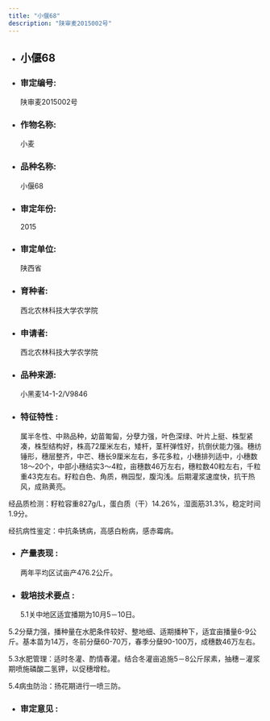 ```yaml
---
title: "小偃68"
description: "陕审麦2015002号"
---
```

* ## 小偃68
* ###  审定编号:  
   陕审麦2015002号

*  ### 作物名称:  
   小麦

*   ###  品种名称: 
    小偃68

*   ### 审定年份: 
    2015

*   ### 审定单位:  
    陕西省

*   ### 育种者:  
    西北农林科技大学农学院

*   ### 申请者:  
    西北农林科技大学农学院

*   ### 品种来源:  
    小黑麦14-1-2/V9846

*   ### 特征特性 : 
    属半冬性、中熟品种，幼苗匍匐，分孽力强，叶色深绿、叶片上挺、株型紧凑，株型结构好，株高72厘米左右，矮杆，茎杆弹性好，抗倒伏能力强。穗纺锤形，穗层整齐，中芒、穗长9厘米左右，多花多粒，小穗排列适中，小穗数18～20个，中部小穗结实3～4粒，亩穗数46万左右，穗粒数40粒左右，千粒重43克左右。籽粒白色、角质，椭园型，腹沟浅。后期灌浆速度快，抗干热风，成熟黄亮。
经品质检测：籽粒容重827g/L，蛋白质（干）14.26%，湿面筋31.3%，稳定时间1.9分。
经抗病性鉴定：中抗条锈病，高感白粉病，感赤霉病。


*   ### 产量表现 : 
    两年平均区试亩产476.2公斤。

*   ### 栽培技术要点 : 
    5.1关中地区适宜播期为10月5－10日。
5.2分蘖力强，播种量在水肥条件较好、整地细、适期播种下，适宜亩播量6-9公斤。基本苗为14万，冬前分蘖60-70万，春季分蘖90-100万，成穗数46万左右。
5.3水肥管理：适时冬灌、酌情春灌。结合冬灌亩追施5－8公斤尿素，抽穗－灌浆期喷施磷酸二氢钾，以促穗增粒。
5.4病虫防治：扬花期进行一喷三防。


*   ### 审定意见 : 
    
